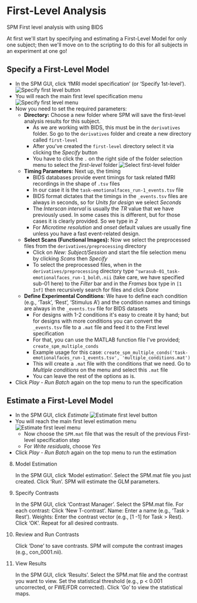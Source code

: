 # First-Level Analysis
SPM First level analysis with using BIDS

At first we'll start by specifying and estimating a First-Level Model for only one subject; then we'll move on to the scripting to do this for all subjects in an experiment at one go!

## Specify a First-Level Model
- In the SPM GUI, click ‘fMRI model specification’ (or ‘Specify 1st-level’).
![Specify first level button](./imgs/img0.png)
- You will reach the main first level specification menu
![Specify first level menu](./imgs/img1.png)
- Now you need to set the required parameters:
    - **Directory:** Choose a new folder where SPM will save the first-level analysis results for this subject.
        - As we are working with BIDS, this must be in the `derivatives` folder. So go to the `derivatives` folder and create a new directory called `first-level`
        - After you've created the `first-level` directory select it via clicking the *Specify* button
        - You have to click the `.` on the right side of the folder selection menu to select the *first-level* folder
        ![Select first-level folder](./imgs/img2.png)
    - **Timing Parameters:** Next up, the timing
        - BIDS databases provide event timings for task related fMRI recordings in the shape of `.tsv` files
        - In our case it is the `task-emotionalfaces_run-1_events.tsv` file
        - BIDS format dictates that the timings in the `_events.tsv` files are always in seconds, so for *Units for design* we select *Seconds*
        - The *Interscan interval* is usually the *TR* value that we have previously used. In some cases this is different, but for those cases it is clearly provided. So we type in *2*
        - For *Microtime resolution* and *onset* default values are usually fine unless you have a fast event-related design.
    - **Select Scans (Functional Images):** Now we select the preprocessed files from the `derivatives/preprocessing` directory
        - Click on *New: Subject/Session* and start the file selection menu by clicking *Scans* then *Specify*  
        - To select the preprocessed files, when in the `derivatives/preprocessing` directory type ``^swrasub-01_task-emotionalfaces_run-1_bold\.nii`` (take care, we have specified sub-01 here) to the *Filter* bar and in the *Frames* box type in `[1 Inf]` then recursively search for files and click *Done*
    - **Define Experimental Conditions**: We have to define each condition (e.g., ‘Task’, ‘Rest’, ‘Stimulus A’) and the condition names and timings are always in the `_events.tsv` file for BIDS datasets
        - For designs with 1-2 conditions it's easy to create it by hand; but for designs with more conditions you can convert the `_events.tsv` file to a `.mat` file and feed it to the First level specification
        - For that, you can use the MATLAB function file I've provided; `create_spm_multiple_conds`
        - Example usage for this case: `create_spm_multiple_conds('task-emotionalfaces_run-1_events.tsv', 'multiple_conditions.mat')`
        - This will create a `.mat` file with the conditions that we need. Go to *Multiple conditions* on the menu and select this `.mat` file 
        - You can leave the rest of the options as is.
- Click *Play* - *Run Batch* again on the top menu to run the specification

## Estimate a First-Level Model
- In the SPM GUI, click *Estimate*
![Estimate first level button](./imgs/img3.png)
- You will reach the main first level estimation menu
![Estimate first level menu](./imgs/img4.png)
    - Now choose the `SPM.mat` file that was the result of the previous First-level specification step
    -  For *Write residuals*, choose *Yes*
- Click *Play* - *Run Batch* again on the top menu to run the estimation


8. Model Estimation

    In the SPM GUI, click ‘Model estimation’.
    Select the SPM.mat file you just created.
    Click ‘Run’. SPM will estimate the GLM parameters.

9. Specify Contrasts

    In the SPM GUI, click ‘Contrast Manager’.
    Select the SPM.mat file.
    For each contrast:
        Click ‘New T-contrast’.
        Name: Enter a name (e.g., ‘Task > Rest’).
        Weights: Enter the contrast vector (e.g., [1 -1] for Task > Rest).
        Click ‘OK’.
    Repeat for all desired contrasts.

10. Review and Run Contrasts

    Click ‘Done’ to save contrasts.
    SPM will compute the contrast images (e.g., con_0001.nii).

11. View Results

    In the SPM GUI, click ‘Results’.
    Select the SPM.mat file and the contrast you want to view.
    Set the statistical threshold (e.g., p < 0.001 uncorrected, or FWE/FDR corrected).
    Click ‘Go’ to view the statistical maps.